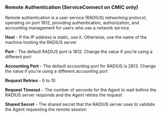 ### Remote Authentication (ServiceConnect on CMIC only)

Remote authentication is a user service (RADIUS) networking protocol, operating on port 1812, providing authentication, authorization, and accounting management for users who use a network service.

**Host** - If the IP address is static, use it. Otherwise, use the name of the machine hosting the RADIUS server

**Port** - The default RADIUS port is 1812. Change the value if you're using a different port

**Accounting Port** - The default accounting port for RADIUS is 2813. Change the value if you're using a different accounting port

**Request Retries** - 0 to 10

**Request Timeout** - The number of seconds for the Agent to wait before the RADIUS server responds and the Agent retries the request

**Shared Secret** - The shared secret that the RADIUS server uses to validate the Agent requesting the remote session
